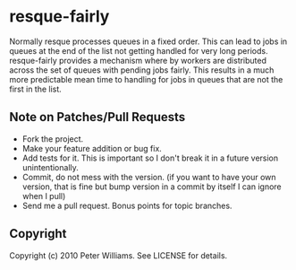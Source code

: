 resque-fairly
====

Normally resque processes queues in a fixed order.  This can lead to
jobs in queues at the end of the list not getting handled for very
long periods.  resque-fairly provides a mechanism where by workers are
distributed across the set of queues with pending jobs fairly.  This
results in a much more predictable mean time to handling for jobs in
queues that are not the first in the list.

Note on Patches/Pull Requests
----
 
* Fork the project.
* Make your feature addition or bug fix.
* Add tests for it. This is important so I don't break it in a
  future version unintentionally.
* Commit, do not mess with the version.  (if you
  want to have your own version, that is fine but bump version in a
  commit by itself I can ignore when I pull)
* Send me a pull request. Bonus points for topic branches.

Copyright
----

Copyright (c) 2010 Peter Williams. See LICENSE for details.
